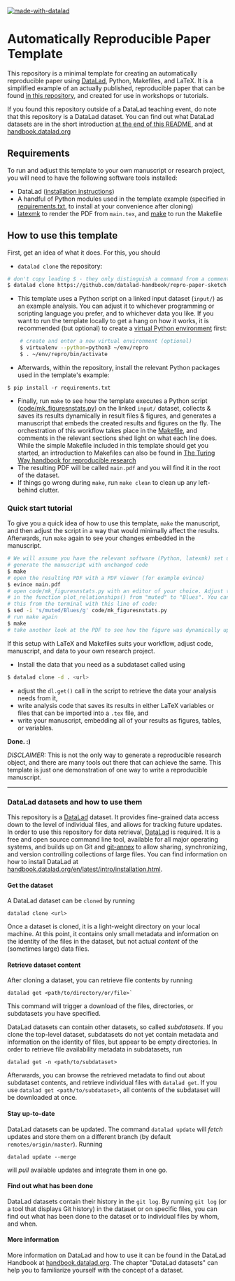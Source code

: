 [![made-with-datalad](https://www.datalad.org/badges/made_with.svg)](https://datalad.org)

# Automatically Reproducible Paper Template

This repository is a minimal template for creating an automatically reproducible paper using [DataLad](http://handbook.datalad.org/r.html?about), Python, Makefiles, and LaTeX.
It is a simplified example of an actually published, reproducible paper that can be found [in this repository](https://github.com/psychoinformatics-de/paper-remodnav/), and created for use in workshops or tutorials.

If you found this repository outside of a DataLad teaching event, do note that this repository is a DataLad dataset.
You can find out what DataLad datasets are in the short introduction [at the end of this README](#DataLad-datasets-and-how-to-use-them), and at [handbook.datalad.org](http://handbook.datalad.org)

## Requirements

To run and adjust this template to your own manuscript or research project, you will need to have the following software tools installed:

* DataLad ([installation instructions](http://handbook.datalad.org/en/latest/intro/installation.html))
* A handful of Python modules used in the template example (specified in [requirements.txt](./requirements.txt), to install at your convenience after cloning)
* [latexmk](https://mg.readthedocs.io/latexmk.html) to render the PDF from ``main.tex``, and [make](https://www.gnu.org/software/make/) to run the Makefile

## How to use this template

First, get an idea of what it does.
For this, you should

* `datalad clone` the repository:

```sh
# don't copy leading $ - they only distinguish a command from a comment.
$ datalad clone https://github.com/datalad-handbook/repro-paper-sketch.git
```

* This template uses a Python script on a linked input dataset (`input/`) as an example analysis. 
  You can adjust it to whichever programming or scripting language you prefer, and to whichever data you like.
  If you want to run the template locally to get a hang on how it works, it is recommended (but optional) to create a [virtual Python environment](https://packaging.python.org/guides/installing-using-pip-and-virtual-environments/) first:

```sh
    # create and enter a new virtual environment (optional)
    $ virtualenv --python=python3 ~/env/repro
    $ . ~/env/repro/bin/activate
```
    
* Afterwards, within the repository, install the relevant Python packages used in the template's example:

```
$ pip install -r requirements.txt
```

* Finally, run `make` to see how the template executes a Python script ([code/mk_figuresnstats.py](code/mk_figuresnstats.py)) on the linked ``input/`` dataset, collects & saves its results dynamically in result files & figures, and generates a manuscript that embeds the created results and figures on the fly.
  The orchestration of this workflow takes place in the [Makefile](./Makefile), and comments in the relevant sections shed light on what each line does.
  While the simple Makefile included in this template should get you started, an introduction to Makefiles can also be found in [The Turing Way handbook for reproducible research](https://the-turing-way.netlify.app/reproducible-research/make.html)
* The resulting PDF will be called `main.pdf` and you will find it in the root of the dataset.  
* If things go wrong during ``make``, run ``make clean`` to clean up any left-behind clutter.

### Quick start tutorial 
  
To give you a quick idea of how to use this template, ``make`` the manuscript, and then adjust the script in a way that would minimally affect the results.
Afterwards, run ``make`` again to see your changes embedded in the manuscript.

```sh
# We will assume you have the relevant software (Python, latexmk) set up
# generate the manuscript with unchanged code
$ make
# open the resulting PDF with a PDF viewer (for example evince)
$ evince main.pdf
# open code/mk_figuresnstats.py with an editor of your choice. Adjust the color palette
# in the function plot_relationships() from "muted" to "Blues". You can also do
# this from the terminal with this line of code:
$ sed -i 's/muted/Blues/g' code/mk_figuresnstats.py  
# run make again
$ make
# take another look at the PDF to see how the figure was dynamically updated
```  
  
If this setup with LaTeX and Makefiles suits your workflow, adjust code, manuscript, and data to your own research project.

* Install the data that you need as a subdataset called using

```sh
$ datalad clone -d . <url>
```  
  
* adjust the ``dl.get()`` call in the script to retrieve the data your analysis needs from it,
* write analysis code that saves its results in either LaTeX variables or files that can be imported into a ``.tex`` file, and
* write your manuscript, embedding all of your results as figures, tables, or variables.
 
**Done. :)**

*DISCLAIMER:* This is not the only way to generate a reproducible research object, and there are many tools out there that can achieve the same.
This template is just one demonstration of one way to write a reproducible manuscript. 

--------------------------------------------------------------------------------
 
### DataLad datasets and how to use them

This repository is a [DataLad](https://www.datalad.org/) dataset. It provides
fine-grained data access down to the level of individual files, and allows for
tracking future updates. In order to use this repository for data retrieval,
[DataLad](https://www.datalad.org/) is required. It is a free and
open source command line tool, available for all major operating
systems, and builds up on Git and [git-annex](https://git-annex.branchable.com/)
to allow sharing, synchronizing, and version controlling collections of
large files. You can find information on how to install DataLad at
[handbook.datalad.org/en/latest/intro/installation.html](http://handbook.datalad.org/en/latest/intro/installation.html).

#### Get the dataset

A DataLad dataset can be `cloned` by running

```
datalad clone <url>
```

Once a dataset is cloned, it is a light-weight directory on your local machine.
At this point, it contains only small metadata and information on the
identity of the files in the dataset, but not actual *content* of the
(sometimes large) data files.

#### Retrieve dataset content

After cloning a dataset, you can retrieve file contents by running

```
datalad get <path/to/directory/or/file>`
```

This command will trigger a download of the files, directories, or
subdatasets you have specified.

DataLad datasets can contain other datasets, so called *subdatasets*.
If you clone the top-level dataset, subdatasets do not yet contain
metadata and information on the identity of files, but appear to be
empty directories. In order to retrieve file availability metadata in
subdatasets, run

```
datalad get -n <path/to/subdataset>
```

Afterwards, you can browse the retrieved metadata to find out about
subdataset contents, and retrieve individual files with `datalad get`.
If you use `datalad get <path/to/subdataset>`, all contents of the
subdataset will be downloaded at once.

#### Stay up-to-date

DataLad datasets can be updated. The command `datalad update` will
*fetch* updates and store them on a different branch (by default
`remotes/origin/master`). Running

```
datalad update --merge
```

will *pull* available updates and integrate them in one go.

#### Find out what has been done

DataLad datasets contain their history in the ``git log``.
By running ``git log`` (or a tool that displays Git history) in the dataset or on
specific files, you can find out what has been done to the dataset or to individual files
by whom, and when.

#### More information

More information on DataLad and how to use it can be found in the DataLad Handbook at
[handbook.datalad.org](http://handbook.datalad.org/en/latest/index.html). The chapter
"DataLad datasets" can help you to familiarize yourself with the concept of a dataset.
